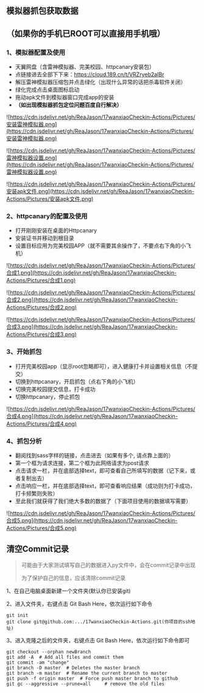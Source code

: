 ## 模拟器抓包获取数据

## （如果你的手机已ROOT可以直接用手机哦）

### 1、模拟器配置及使用

- 天翼网盘（含雷神模拟器、完美校园、httpcanary安装包）
- 点链接进去全部下下来：https://cloud.189.cn/t/VRZryeb2aIBr
- 解压雷神模拟器压缩包并点击绿化（出现什么异常的话把杀毒软件关闭）
- 绿化完成点击桌面图标启动
- 拖动apk文件到模拟器窗口完成app的安装
- **（如出现模拟器抓包定位问题百度自行解决）**

![https://cdn.jsdelivr.net/gh/ReaJason/17wanxiaoCheckin-Actions/Pictures/安装雷神模拟器.png](https://cdn.jsdelivr.net/gh/ReaJason/17wanxiaoCheckin-Actions/Pictures/安装雷神模拟器.png)

![https://cdn.jsdelivr.net/gh/ReaJason/17wanxiaoCheckin-Actions/Pictures/雷神模拟器设置.png](https://cdn.jsdelivr.net/gh/ReaJason/17wanxiaoCheckin-Actions/Pictures/雷神模拟器设置.png)

![https://cdn.jsdelivr.net/gh/ReaJason/17wanxiaoCheckin-Actions/Pictures/安装apk文件.png](https://cdn.jsdelivr.net/gh/ReaJason/17wanxiaoCheckin-Actions/Pictures/安装apk文件.png)

### 2、httpcanary的配置及使用

- 打开刚刚安装在桌面的Httpcanary
- 安装证书并移动到根目录
- 设置目标应用为完美校园APP（就不需要其余操作了，不要点右下角的小飞机）

![https://cdn.jsdelivr.net/gh/ReaJason/17wanxiaoCheckin-Actions/Pictures/合成1.png](https://cdn.jsdelivr.net/gh/ReaJason/17wanxiaoCheckin-Actions/Pictures/合成1.png)

![https://cdn.jsdelivr.net/gh/ReaJason/17wanxiaoCheckin-Actions/Pictures/合成2.png](https://cdn.jsdelivr.net/gh/ReaJason/17wanxiaoCheckin-Actions/Pictures/合成2.png)

![https://cdn.jsdelivr.net/gh/ReaJason/17wanxiaoCheckin-Actions/Pictures/合成3.png](https://cdn.jsdelivr.net/gh/ReaJason/17wanxiaoCheckin-Actions/Pictures/合成3.png)

### 3、开始抓包

- 打开完美校园app（显示root忽略即可），进入健康打卡并设置相关信息（不提交）
- 切换到httpcanary，开启抓包（点右下角的小飞机）
- 切换完美校园提交信息，打卡成功
- 切换httpcanary，停止抓包

![https://cdn.jsdelivr.net/gh/ReaJason/17wanxiaoCheckin-Actions/Pictures/合成4.png](https://cdn.jsdelivr.net/gh/ReaJason/17wanxiaoCheckin-Actions/Pictures/合成4.png)

### 4、抓包分析

- 翻阅找到sass字样的链接，点击进去（如果有多个, 请点靠上面的）
- 第一个框为请求连接，第二个框为此网络请求为post请求
- 点击请求一栏，并在底部选择text，即可查看自己所填写的数据（记下来，或者复制出去）
- 点击响应一栏，并在底部选择text，即可查看响应结果（成功则为打卡成功，打卡频繁则失败）
- 至此我们就获得了我们绝大多数的数据了（下面项目使用的数据填写需要）

![https://cdn.jsdelivr.net/gh/ReaJason/17wanxiaoCheckin-Actions/Pictures/合成5.png](https://cdn.jsdelivr.net/gh/ReaJason/17wanxiaoCheckin-Actions/Pictures/合成5.png)



## 清空Commit记录

> 可能由于大家测试填写自己的数据进入py文件中，会在commit记录中出现
>
> 为了保护自己的信息，应该清除commit记录

1、在自己电脑桌面新建一个文件夹(默认你已安装git)

2、进入文件夹，右键点击 Git Bash Here，依次运行如下命令

```
git init
git clone git@github.com:.../17wanxiaoCheckin-Actions.git(你项目的ssh地址)
```

3、进入克隆之后的文件夹，右键点击 Git Bash Here，依次运行如下命令即可

```
git checkout --orphan newBranch
git add -A  # Add all files and commit them
git commit -am "change"
git branch -D master  # Deletes the master branch
git branch -m master  # Rename the current branch to master
git push -f origin master  # Force push master branch to github
git gc --aggressive --prune=all     # remove the old files
```



